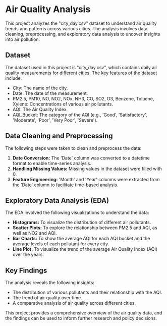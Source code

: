 # Air Quality Analysis

This project analyzes the "city_day.csv" dataset to understand air quality trends and patterns across various cities. The analysis involves data cleaning, preprocessing, and exploratory data analysis to uncover insights into air pollution.

## Dataset

The dataset used in this project is "city_day.csv", which contains daily air quality measurements for different cities. The key features of the dataset include:

* City: The name of the city.
* Date: The date of the measurement.
* PM2.5, PM10, NO, NO2, NOx, NH3, CO, SO2, O3, Benzene, Toluene, Xylene: Concentrations of various air pollutants.
* AQI: The Air Quality Index.
* AQI_Bucket: The category of the AQI (e.g., 'Good', 'Satisfactory', 'Moderate', 'Poor', 'Very Poor', 'Severe').

## Data Cleaning and Preprocessing

The following steps were taken to clean and preprocess the data:

1.  **Date Conversion:** The 'Date' column was converted to a datetime format to enable time-series analysis.
2.  **Handling Missing Values:** Missing values in the dataset were filled with 0.
3.  **Feature Engineering:** 'Month' and 'Year' columns were extracted from the 'Date' column to facilitate time-based analysis.

## Exploratory Data Analysis (EDA)

The EDA involved the following visualizations to understand the data:

* **Histograms:** To visualize the distribution of different air pollutants.
* **Scatter Plots:** To explore the relationship between PM2.5 and AQI, as well as NO2 and AQI.
* **Bar Charts:** To show the average AQI for each AQI bucket and the average levels of each pollutant for every city.
* **Line Plot:** To visualize the trend of the average Air Quality Index (AQI) over the years.

## Key Findings

The analysis reveals the following insights:

* The distribution of various pollutants and their relationship with the AQI.
* The trend of air quality over time.
* A comparative analysis of air quality across different cities.

This project provides a comprehensive overview of the air quality data, and the findings can be used to inform further research and policy decisions.
